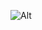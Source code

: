 ![Alt](https://repobeats.axiom.co/api/embed/ff815ab7e3e83883c26611edba8c0b94fd5684bf.svg "Repobeats analytics image")
